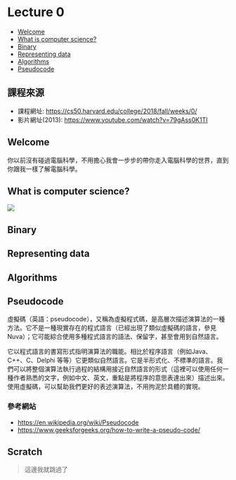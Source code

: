 # Lecture 0
- [Welcome](#Welcome)
- [What is computer science?](#What-is-computer-science)
- [Binary](#Binary)
- [Representing data](#Representing-data)
- [Algorithms](#Algorithms)
- [Pseudocode](#Pseudocode)


## 課程來源
- 課程網址: https://cs50.harvard.edu/college/2018/fall/weeks/0/
- 影片網址(2013): https://www.youtube.com/watch?v=79gAss0K1TI

## Welcome
你以前沒有碰過電腦科學，不用擔心我會一步步的帶你走入電腦科學的世界，直到你跟我一樣了解電腦科學。

## What is computer science?
![](https://cs50.harvard.edu/college/2018/fall/weeks/0/notes/input_output.png)
## Binary

## Representing data

## Algorithms

## Pseudocode
虛擬碼（英語：pseudocode），又稱為虛擬程式碼，是高層次描述演算法的一種方法。它不是一種現實存在的程式語言（已經出現了類似虛擬碼的語言，參見Nuva）；它可能綜合使用多種程式語言的語法、保留字，甚至會用到自然語言。

它以程式語言的書寫形式指明演算法的職能。相比於程序語言（例如Java、C++、C、Delphi 等等）它更類似自然語言。它是半形式化、不標準的語言。我們可以將整個演算法執行過程的結構用接近自然語言的形式（這裡可以使用任何一種作者熟悉的文字，例如中文、英文，重點是將程序的意思表達出來）描述出來。使用虛擬碼，可以幫助我們更好的表述演算法，不用拘泥於具體的實現。

### 參考網站
- https://en.wikipedia.org/wiki/Pseudocode
- https://www.geeksforgeeks.org/how-to-write-a-pseudo-code/

## Scratch 
> 這邊我就跳過了
